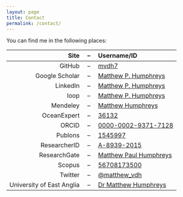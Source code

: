```yaml
---
layout: page
title: Contact
permalink: /contact/
---
```


You can find me in the following places:

| Site | &nbsp;–&nbsp; | Username/ID
|-:|:-:|:-
| GitHub | &nbsp;–&nbsp; | [mvdh7](https://github.com/mvdh7)
| Google Scholar | &nbsp;–&nbsp; | [Matthew P. Humphreys](https://scholar.google.co.uk/citations?user=FAuQyqMAAAAJ)
| LinkedIn | &nbsp;–&nbsp; | [Matthew P. Humphreys](https://www.linkedin.com/in/matthew-p-humphreys-4745833a/)
| loop | &nbsp;–&nbsp; | [Matthew P. Humphreys](https://loop.frontiersin.org/people/391608/overview)
| Mendeley | &nbsp;–&nbsp; | [Matthew Humphreys](https://www.mendeley.com/profiles/matthew-humphreys2/)
| OceanExpert | &nbsp;–&nbsp; | [36132](https://www.oceanexpert.net/expert/matthew.humphreys)
| ORCID | &nbsp;–&nbsp; |  [0000-0002-9371-7128](http://orcid.org/0000-0002-9371-7128)
| Publons | &nbsp;–&nbsp; | [1545997](https://publons.com/a/1545997/)
| ResearcherID | &nbsp;–&nbsp; | [A-8939-2015](http://www.researcherid.com/rid/A-8939-2015)
| ResearchGate | &nbsp;–&nbsp; | [Matthew Paul Humphreys](https://www.researchgate.net/profile/Matthew_Humphreys)
| Scopus | &nbsp;–&nbsp; | [56708173500](https://www.scopus.com/authid/detail.uri?authorId=56708173500)
| Twitter | &nbsp;–&nbsp; | [@matthew_vdh](http://twitter.com/matthew_vdh)
| University of East Anglia | &nbsp;–&nbsp; | [Dr Matthew Humphreys](https://people.uea.ac.uk/en/persons/matthew-humphreys)
